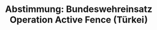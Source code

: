 ---
layout: abstimmung
title: "Abstimmung: Bundeswehreinsatz Operation Active Fence (Türkei)"
categories:
 - Bundeswehr
 - Ausland
tags:
 - OAF
 - Türkei
 - NATO
abstimmung:
 legislaturperiode: 18
 bundestagssitzung: 82
 abstimmung: 2
links:
 - title: https://www.bundestag.de/parlament/plenum/abstimmung/abstimmung?id=325
   url: https://www.bundestag.de/parlament/plenum/abstimmung/abstimmung?id=325
 - title: http://www.abgeordnetenwatch.de/bundeswehreinsatz_zur_luftueberwachung_in_der_tuerkei-1105-709.html
   url: http://www.abgeordnetenwatch.de/bundeswehreinsatz_zur_luftueberwachung_in_der_tuerkei-1105-709.html
data:
 - title: Abstimmungsergebnis 20150129_2-data.pdf
   url: /res/abstimmungsliste/20150129_2-data.pdf
 - title: Abstimmungsergebnis 20150129_2_xls-data.csv
   url: /res/abstimmungsliste/analyses/20150129_2_xls-data.csv
documents:
 - title: Drucksache 18/03698.pdf
   url: http://dip21.bundestag.de/dip21/btd/18/036/1803698.pdf
   local: /res/abstimmungsdaten/018-082-02/1803698.pdf
 - title: Drucksache 18/03859.pdf
   url: http://dip21.bundestag.de/dip21/btd/18/038/1803859.pdf
   local: /res/abstimmungsdaten/018-082-02/1803859.pdf
preview: |
     Deutscher Bundestag
    
     82. Sitzung des Deutschen Bundestages
     am Donnerstag, 29.Januar 2015
    
     Endgültiges Ergebnis der Namentlichen Abstimmung Nr. 2
    
     Beschlussempfehlung des Auswärtigen Ausschusses (3. Ausschuss) zu dem Antrag der
     Bundesregierung
     Fortsetzung der Entsendung bewaffneter deutscher Streitkräfte zur Verstärkung der
     Integrierten Luftverteidigung der NATO auf Ersuchen der Türkei und auf Grundlage des
     Rechts auf kollektive Selbstverteidigung (Artikel 51 der Charta der Vereinten Nationen)
     sowie des Beschlusses des Nordatlantikrates vom 4.Dezember 2012
     Drs. 18/3698 und 18/3859
    
     Abgegebene Stimmen insgesamt:
    
     580
    
     Nicht abgegebene Stimmen:
     Ja-Stimmen:
    
     51
     503
    
     Nein-Stimmen:
    
     70
    
     Enthaltungen:
    
     7
    
     Ungültige:
    
     0
    
     Berlin, den 29.01.2015
    
     Beginn: 16:42
     Ende: 16:45
---